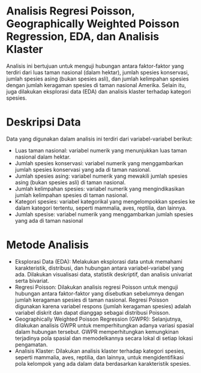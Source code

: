 # Analisis Regresi Poisson, Geographically Weighted Poisson Regression, EDA, dan Analisis Klaster
Analisis ini bertujuan untuk menguji hubungan antara faktor-faktor yang terdiri dari luas taman nasional (dalam hektar), jumlah spesies konservasi, jumlah spesies asing (bukan spesies asli), dan jumlah kelimpahan spesies dengan jumlah keragaman spesies di taman nasional Amerika. Selain itu, juga dilakukan eksplorasi data (EDA) dan analisis klaster terhadap kategori spesies.

# Deskripsi Data
Data yang digunakan dalam analisis ini terdiri dari variabel-variabel berikut:

* Luas taman nasional: variabel numerik yang menunjukkan luas taman nasional dalam hektar.
* Jumlah spesies konservasi: variabel numerik yang menggambarkan jumlah spesies konservasi yang ada di taman nasional.
* Jumlah spesies asing: variabel numerik yang mewakili jumlah spesies asing (bukan spesies asli) di taman nasional.
* Jumlah kelimpahan spesies: variabel numerik yang mengindikasikan jumlah kelimpahan spesies di taman nasional.
* Kategori spesies: variabel kategorikal yang mengelompokkan spesies ke dalam kategori tertentu, seperti mammalia, aves, reptilia, dan lainnya.
* Jumlah spesise: variabel numerik yang menggambarkan jumlah spesies yang ada di taman nasional

# Metode Analisis
* Eksplorasi Data (EDA): Melakukan eksplorasi data untuk memahami karakteristik, distribusi, dan hubungan antara variabel-variabel yang ada. Dilakukan visualisasi data, statistik deskriptif, dan analisis univariat serta bivariat.
* Regresi Poisson: Dilakukan analisis regresi Poisson untuk menguji hubungan antara faktor-faktor yang disebutkan sebelumnya dengan jumlah keragaman spesies di taman nasional. Regresi Poisson digunakan karena variabel respons (jumlah keragaman spesies) adalah variabel diskrit dan dapat dianggap sebagai distribusi Poisson.
* Geographically Weighted Poisson Regression (GWPR): Selanjutnya, dilakukan analisis GWPR untuk memperhitungkan adanya variasi spasial dalam hubungan tersebut. GWPR memperhitungkan kemungkinan terjadinya pola spasial dan memodelkannya secara lokal di setiap lokasi pengamatan.
* Analisis Klaster: Dilakukan analisis klaster terhadap kategori spesies, seperti mammalia, aves, reptilia, dan lainnya, untuk mengidentifikasi pola kelompok yang ada dalam data berdasarkan karakteristik spesies.
